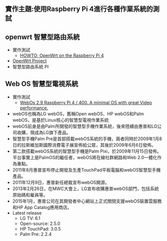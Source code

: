 #

## 實作主題:使用Raspberry Pi 4進行各種作業系統的測試
## openwrt 智慧型路由系統 
- 實作測試
  - [HOWTO: OpenWrt on the Raspberry Pi 4](https://forum.openwrt.org/t/howto-openwrt-on-the-raspberry-pi-4/117491)
- [OpenWrt Project](https://openwrt.org/)
- 智慧型路由系統 PI
## Web OS 智慧型電視系統
- 實作測試 
  - [WebOs 2.9 Raspberry Pi 4 / 400. A minimal OS with great Video performance.](https://www.youtube.com/watch?v=QVBESpwHBpk)
- webOS也稱為LG webOS，舊稱Open webOS、HP webOS和Palm webOS，是基於Linux核心的智慧型電視作業系統
- webOS前身是由Palm所開發的智慧型手機作業系統，後來陸續由惠普和LG公司收購，現成為LG旗下產品。
- 智慧型手機Palm Pre是首部搭載webOS系統的手機，兩者同時於2009年1月8日的拉斯維加斯國際消費電子展宣佈給公眾，其後於2009年6月6日發佈。
- 第二款搭載webOS系統的智慧型手機是Palm Pixi，於2009年11月15日發佈。平台事實上是PalmOS的繼任者，webOS將在線社群網路和Web 2.0一體化作為重點。
- 2011年8月惠普宣布停止開發及生產TouchPad平板電腦和webOS智慧型手機產品。
- 2011年12月9日，惠普新任總裁宣布webOS開源。
- 2013年2月26日，在MWC大會上，LG宣布收購惠普webOS部門，包括系統原始碼和雇員等。
- 2015年1月，惠普公司在其開發者中心網站上正式關閉支援webOS裝置雲服務和HP App Catalog應用商店。
- Latest release	
  - LG TV: 6.1
  - Open-source: 2.5.0
  - HP TouchPad: 3.0.5
  - Palm Pre: 2.2.4
